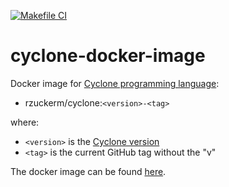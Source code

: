 [![Makefile CI](https://github.com/rzuckerm/cyclone-docker-image/actions/workflows/makefile.yml/badge.svg)](https://github.com/rzuckerm/cyclone-docker-image/actions/workflows/makefile.yml)

# cyclone-docker-image

Docker image for [Cyclone programming language](https://cyclone.thelanguage.org/):

- rzuckerm/cyclone:`<version>-<tag>`

where:

- `<version>` is the [Cyclone version](CYCLONE_VERSION)
- `<tag>` is the current GitHub tag without the "v"

The docker image can be found [here](https://hub.docker.com/r/rzuckerm/cyclone).
